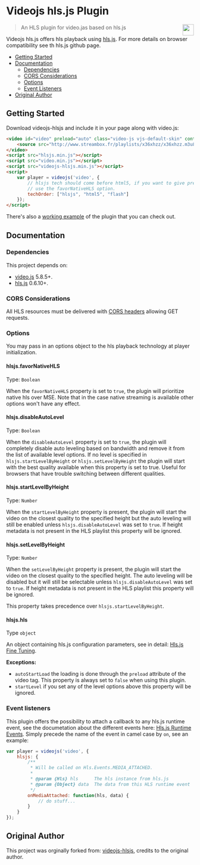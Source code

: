 # Videojs hls.js Plugin

<img align="right" height="30" src="http://www.srgssr.ch/fileadmin/templates/images/SRGLogo.gif">

> An HLS plugin for video.jas based on hls.js

Videojs hls.js offers hls playback using [hls.js](https://github.com/dailymotion/hls.js). For more details on browser compatibility see th hls.js github page.

- [Getting Started](#getting-started)
- [Documentation](#documentation)
  - [Dependencies](#dependencies)
  - [CORS Considerations](#cors-considerations)
  - [Options](#options)
  - [Event Listeners](#event-listeners)
- [Original Author](#original-author)

## Getting Started

Download videojs-hlsjs and include it in your page along with video.js:

```html
<video id="video" preload="auto" class="video-js vjs-default-skin" controls>
    <source src="http://www.streambox.fr/playlists/x36xhzz/x36xhzz.m3u8" type="application/vnd.apple.mpegurl">
</video>
<script src="hlsjs.min.js"></script>
<script src="video.min.js"></script>
<script src="videojs-hlsjs.min.js"></script>
<script>
    var player = videojs('video', {
        // hlsjs tech should come before html5, if you want to give precedence to native HLS playback
        // use the favorNativeHLS option.
        techOrder: ["hlsjs", "html5", "flash"]
    });
</script>
```

There's also a [working example](index.html) of the plugin that you can check out.

## Documentation

### Dependencies
This project depends on:

- [video.js](https://github.com/videojs/video.js) 5.8.5+.
- [hls.js](https://github.com/dailymotion/hls.js) 0.6.10+.

### CORS Considerations

All HLS resources must be delivered with
[CORS headers](https://developer.mozilla.org/en-US/docs/Web/HTTP/Access_control_CORS) allowing GET requests.

### Options

You may pass in an options object to the hls playback technology at player initialization.

#### hlsjs.favorNativeHLS
Type: `Boolean`

When the `favorNativeHLS` property is set to `true`, the plugin will prioritize native hls
over MSE. Note that in the case native streaming is available other options won't have any effect.

#### hlsjs.disableAutoLevel
Type: `Boolean`

When the `disableAutoLevel` property is set to `true`, the plugin will completely disable auto leveling based on bandwidth and remove it from the list of available level options.
If no level is specified in `hlsjs.startLevelByHeight` or `hlsjs.setLevelByHeight` the plugin will start with the best quality available when this property is set to true.
Useful for browsers that have trouble switching between different qualities.

#### hlsjs.startLevelByHeight
Type: `Number`

When the `startLevelByHeight` property is present, the plugin will start the video on the closest quality to the
specified height but the auto leveling will still be enabled unless `hlsjs.disableAutoLevel` was set to `true`. If height metadata is not present in the HLS playlist this property will be ignored.

#### hlsjs.setLevelByHeight
Type: `Number`

When the `setLevelByHeight` property is present, the plugin will start the video on the closest quality to the
specified height. The auto leveling will be disabled but it will still be selectable unless `hlsjs.disableAutoLevel` was set to `true`. If height metadata is not present in the HLS playlist this property will be ignored.

This property takes precedence over `hlsjs.startLevelByHeight`.

#### hlsjs.hls
Type `object`

An object containing hls.js configuration parameters, see in detail:
[Hls.js Fine Tuning](https://github.com/dailymotion/hls.js/blob/master/doc/API.md#fine-tuning).

**Exceptions:**

* `autoStartLoad` the loading is done through the `preload` attribute of the video tag. This property is always set to `false` when using this plugin.
* `startLevel` if you set any of the level options above this property will be ignored.

### Event listeners

This plugin offers the possibility to attach a callback to any hls.js runtime event, see the documetation
about the different events here: [Hls.js Runtime Events](https://github.com/dailymotion/hls.js/blob/master/doc/API.md#runtime-events). Simply precede the name of the event in camel case by `on`, see an example:

```js
var player = videojs('video', {
    hlsjs: {
        /**
         * Will be called on Hls.Events.MEDIA_ATTACHED.
         *
         * @param {Hls} hls      The hls instance from hls.js
         * @param {Object} data  The data from this HLS runtime event
         */
        onMediaAttached: function(hls, data) {
            // do stuff...
        }
    }
});
```

## Original Author

This project was orginally forked from: [videojs-hlsjs](https://github.com/benjipott/videojs-hlsjs), credits to the
original author.